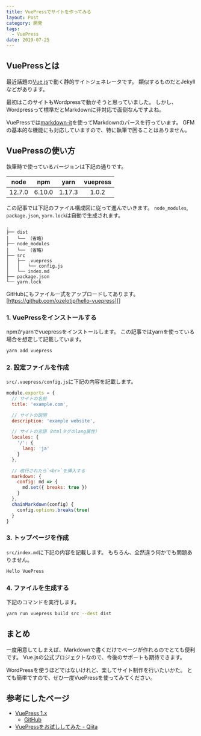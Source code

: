 ```yaml
---
title: VuePressでサイトを作ってみる
layout: Post
category: 開発
tags:
  - VuePress
date: 2019-07-25
---
```


## VuePressとは

最近話題の[Vue.js][]で動く静的サイトジェネレータです。
類似するものだとJekyllなどがあります。

最初はこのサイトもWordpressで動かそうと思っていました。
しかし、Wordpressって標準だとMarkdownに非対応で面倒なんですよね。

VuePressでは[markdown-it][]を使ってMarkdownのパースを行っています。
GFMの基本的な機能にも対応していますので、特に執筆で困ることはありません。

## VuePressの使い方

執筆時で使っているバージョンは下記の通りです。

|  node  |   npm  |  yarn  | vuepress |
|:------:|:------:|:------:|:--------:|
| 12.7.0 | 6.10.0 | 1.17.3 |   1.0.2  |

この記事では下記のファイル構成図に従って進んでいきます。
`node_modules`, `package.json`, `yarn.lock`は自動で生成されます。

```plain
.
├── dist
│   └── （省略）
├── node_modules
│   └── （省略）
├── src
│   ├── .vuepress
│   │   └── config.js
│   └── index.md
├── package.json
└── yarn.lock
```

GitHubにもファイル一式をアップロードしてあります。
[https://github.com/ozelotjp/hello-vuepress][]

### 1. VuePressをインストールする

npmかyarnでvuepressをインストールします。
この記事ではyarnを使っている場合を想定して記載しています。

```sh
yarn add vuepress
```

### 2. 設定ファイルを作成

`src/.vuepress/config.js`に下記の内容を記載します。

```js
module.exports = {
  // サイトの名前
  title: 'example.com',

  // サイトの説明
  description: 'example website',

  // サイトの言語（htmlタグのlang属性）
  locales: {
    '/': {
      lang: 'ja'
    }
  },

  // 改行されたら`<br>`を挿入する
  markdown: {
    config: md => {
      md.set({ breaks: true })
    }
  },
  chainMarkdown(config) {
    config.options.breaks(true)
  }
}
```

### 3. トップページを作成

`src/index.md`に下記の内容を記載します。
もちろん、全然違う何かでも問題ありません。

```md
Hello VuePress
```

### 4. ファイルを生成する

下記のコマンドを実行します。

```sh
yarn run vuepress build src --dest dist
```

## まとめ

一度用意してしまえば、Markdownで書くだけでページが作れるのでとても便利です。
Vue.jsの公式プロジェクトなので、今後のサポートも期待できます。

WordPressを使うほどではないけれど、楽してサイト制作を行いたいかた。
とても簡単ですので、ぜひ一度VuePressを使ってみてください。

## 参考にしたページ

- [VuePress 1.x](https://v1.vuepress.vuejs.org/)
  - [GitHub](https://github.com/vuejs/vuepress)
- [VuePressをお試ししてみた - Qiita](https://qiita.com/dojineko/items/aae7e6d13479e08d49fd)

[Vue.js]:https://jp.vuejs.org
[markdown-it]:https://markdown-it.github.io/
[https://github.com/ozelotjp/hello-vuepress]:https://github.com/ozelotjp/hello-vuepress
